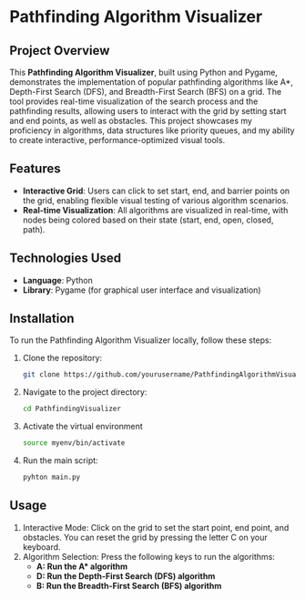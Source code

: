 # Pathfinding Algorithm Visualizer

## Project Overview

This **Pathfinding Algorithm Visualizer**, built using Python and Pygame, demonstrates the implementation of popular pathfinding algorithms like A\*, Depth-First Search (DFS), and Breadth-First Search (BFS) on a grid. The tool provides real-time visualization of the search process and the pathfinding results, allowing users to interact with the grid by setting start and end points, as well as obstacles. This project showcases my proficiency in algorithms, data structures like priority queues, and my ability to create interactive, performance-optimized visual tools.

## Features

-   **Interactive Grid**: Users can click to set start, end, and barrier points on the grid, enabling flexible visual testing of various algorithm scenarios.
-   **Real-time Visualization**: All algorithms are visualized in real-time, with nodes being colored based on their state (start, end, open, closed, path).

## Technologies Used

-   **Language**: Python
-   **Library**: Pygame (for graphical user interface and visualization)

## Installation

To run the Pathfinding Algorithm Visualizer locally, follow these steps:

1. Clone the repository:
    ````bash
    git clone https://github.com/yourusername/PathfindingAlgorithmVisualizer.git
    ````
2. Navigate to the project directory:
    ```bash
    cd PathfindingVisualizer
    ```
3. Activate the virtual environment
    ```bash
    source myenv/bin/activate
    ```
4. Run the main script:
    ```bash
    pyhton main.py
    ```

## Usage

1. Interactive Mode: Click on the grid to set the start point, end point, and obstacles. You can reset the grid by pressing the letter C on your keyboard.
2. Algorithm Selection: Press the following keys to run the algorithms:
    - **A: Run the A\* algorithm**
    - **D: Run the Depth-First Search (DFS) algorithm**
    - **B: Run the Breadth-First Search (BFS) algorithm**
